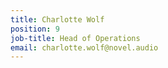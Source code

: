 ```yaml
---
title: Charlotte Wolf
position: 9
job-title: Head of Operations
email: charlotte.wolf@novel.audio
---
```


